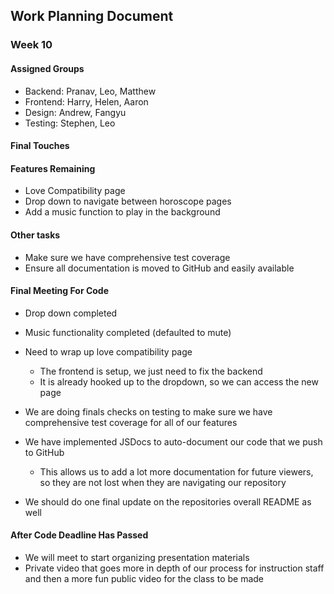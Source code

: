 ## Work Planning Document
### Week 10
#### Assigned Groups
- Backend: Pranav, Leo, Matthew
- Frontend: Harry, Helen, Aaron
- Design: Andrew, Fangyu
- Testing: Stephen, Leo

#### Final Touches

#### Features Remaining
- Love Compatibility page
- Drop down to navigate between horoscope pages
- Add a music function to play in the background

#### Other tasks
- Make sure we have comprehensive test coverage
- Ensure all documentation is moved to GitHub and easily available

#### Final Meeting For Code
- Drop down completed
- Music functionality completed (defaulted to mute)
- Need to wrap up love compatibility page
  - The frontend is setup, we just need to fix the backend
  - It is already hooked up to the dropdown, so we can access the new page
- We are doing finals checks on testing to make sure we have comprehensive test coverage for all of our features

- We have implemented JSDocs to auto-document our code that we push to GitHub
  - This allows us to add a lot more documentation for future viewers, so they are not lost when they are navigating our repository
- We should do one final update on the repositories overall README as well 

#### After Code Deadline Has Passed
- We will meet to start organizing presentation materials
- Private video that goes more in depth of our process for instruction staff and then a more fun public video for the class to be made
